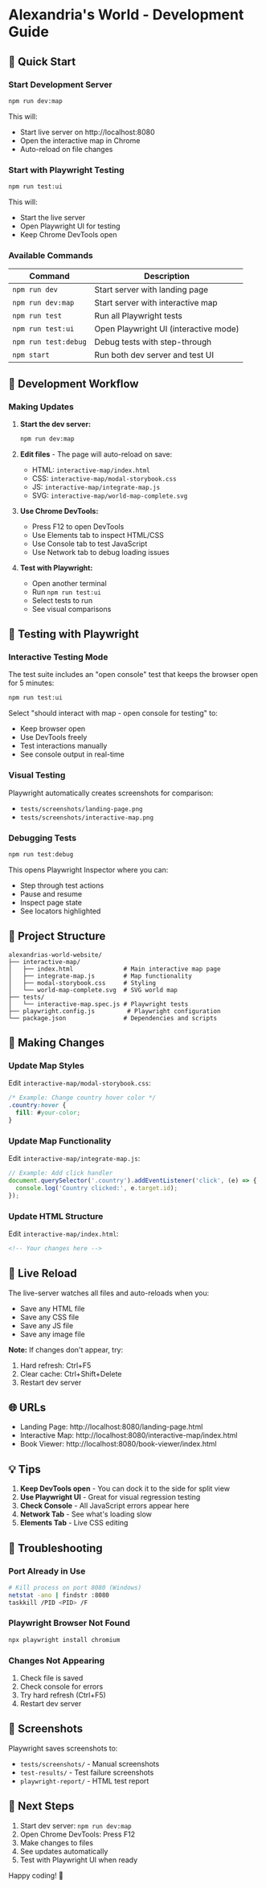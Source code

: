 # Alexandria's World - Development Guide

## 🚀 Quick Start

### Start Development Server
```bash
npm run dev:map
```
This will:
- Start live server on http://localhost:8080
- Open the interactive map in Chrome
- Auto-reload on file changes

### Start with Playwright Testing
```bash
npm run test:ui
```
This will:
- Start the live server
- Open Playwright UI for testing
- Keep Chrome DevTools open

### Available Commands

| Command | Description |
|---------|-------------|
| `npm run dev` | Start server with landing page |
| `npm run dev:map` | Start server with interactive map |
| `npm run test` | Run all Playwright tests |
| `npm run test:ui` | Open Playwright UI (interactive mode) |
| `npm run test:debug` | Debug tests with step-through |
| `npm start` | Run both dev server and test UI |

## 🔧 Development Workflow

### Making Updates

1. **Start the dev server:**
   ```bash
   npm run dev:map
   ```

2. **Edit files** - The page will auto-reload on save:
   - HTML: `interactive-map/index.html`
   - CSS: `interactive-map/modal-storybook.css`
   - JS: `interactive-map/integrate-map.js`
   - SVG: `interactive-map/world-map-complete.svg`

3. **Use Chrome DevTools:**
   - Press F12 to open DevTools
   - Use Elements tab to inspect HTML/CSS
   - Use Console tab to test JavaScript
   - Use Network tab to debug loading issues

4. **Test with Playwright:**
   - Open another terminal
   - Run `npm run test:ui`
   - Select tests to run
   - See visual comparisons

## 🧪 Testing with Playwright

### Interactive Testing Mode
The test suite includes an "open console" test that keeps the browser open for 5 minutes:

```bash
npm run test:ui
```

Select "should interact with map - open console for testing" to:
- Keep browser open
- Use DevTools freely
- Test interactions manually
- See console output in real-time

### Visual Testing
Playwright automatically creates screenshots for comparison:
- `tests/screenshots/landing-page.png`
- `tests/screenshots/interactive-map.png`

### Debugging Tests
```bash
npm run test:debug
```

This opens Playwright Inspector where you can:
- Step through test actions
- Pause and resume
- Inspect page state
- See locators highlighted

## 📁 Project Structure

```
alexandrias-world-website/
├── interactive-map/
│   ├── index.html              # Main interactive map page
│   ├── integrate-map.js        # Map functionality
│   ├── modal-storybook.css     # Styling
│   └── world-map-complete.svg  # SVG world map
├── tests/
│   └── interactive-map.spec.js # Playwright tests
├── playwright.config.js         # Playwright configuration
└── package.json                # Dependencies and scripts
```

## 🎨 Making Changes

### Update Map Styles
Edit `interactive-map/modal-storybook.css`:
```css
/* Example: Change country hover color */
.country:hover {
  fill: #your-color;
}
```

### Update Map Functionality
Edit `interactive-map/integrate-map.js`:
```javascript
// Example: Add click handler
document.querySelector('.country').addEventListener('click', (e) => {
  console.log('Country clicked:', e.target.id);
});
```

### Update HTML Structure
Edit `interactive-map/index.html`:
```html
<!-- Your changes here -->
```

## 🔄 Live Reload

The live-server watches all files and auto-reloads when you:
- Save any HTML file
- Save any CSS file
- Save any JS file
- Save any image file

**Note:** If changes don't appear, try:
1. Hard refresh: Ctrl+F5
2. Clear cache: Ctrl+Shift+Delete
3. Restart dev server

## 🌐 URLs

- Landing Page: http://localhost:8080/landing-page.html
- Interactive Map: http://localhost:8080/interactive-map/index.html
- Book Viewer: http://localhost:8080/book-viewer/index.html

## 💡 Tips

1. **Keep DevTools open** - You can dock it to the side for split view
2. **Use Playwright UI** - Great for visual regression testing
3. **Check Console** - All JavaScript errors appear here
4. **Network Tab** - See what's loading slow
5. **Elements Tab** - Live CSS editing

## 🐛 Troubleshooting

### Port Already in Use
```bash
# Kill process on port 8080 (Windows)
netstat -ano | findstr :8080
taskkill /PID <PID> /F
```

### Playwright Browser Not Found
```bash
npx playwright install chromium
```

### Changes Not Appearing
1. Check file is saved
2. Check console for errors
3. Try hard refresh (Ctrl+F5)
4. Restart dev server

## 📸 Screenshots

Playwright saves screenshots to:
- `tests/screenshots/` - Manual screenshots
- `test-results/` - Test failure screenshots
- `playwright-report/` - HTML test report

## 🎯 Next Steps

1. Start dev server: `npm run dev:map`
2. Open Chrome DevTools: Press F12
3. Make changes to files
4. See updates automatically
5. Test with Playwright UI when ready

Happy coding! 🚀
